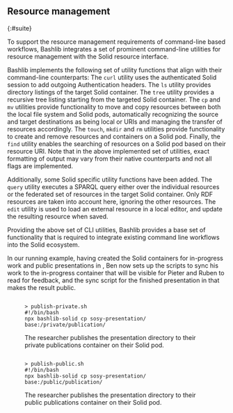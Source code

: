 ## Resource management
{:#suite}

To support the resource management requirements of command-line based workflows,
Bashlib integrates a set of prominent command-line utilities for resource management
with the Solid resource interface.

<!-- Basic Shell Utilities -->
Bashlib implements the following set of utility functions that align with their command-line 
counterparts: 
The `curl` utility uses the authenticated Solid session to add outgoing Authentication headers.
The `ls` utility provides directory listings of the target Solid container.
The `tree` utility provides a recursive tree listing starting from the targeted Solid container.
The `cp` and `mv` utilities provide functionality to move and copy resources between both the 
local file system and Solid pods, automatically recognizing the source and target destinations
as being local or URIs and managing the transfer of resources accordingly.
The `touch`, `mkdir` and `rm` utilities provide functionality to create and remove resources and
containers on a Solid pod.
Finally, the `find` utility enables the searching of resources 
on a Solid pod based on their resource URI.
Note that in the above implemented set of utilities, 
exact formatting of output may vary from their native counterparts
and not all flags are implemented.

Additionally, some Solid specific utility functions have been added.
The `query` utility executes a SPARQL query either over the individual resources
or the federated set of resources in the target Solid container. 
Only RDF resources are taken into account here, ignoring the other resources.
The `edit` utility is used to load an external resource in a local editor,
and update the resulting resource when saved.

Providing the above set of CLI utilities,
Bashlib provides a base set of functionality 
that is required to integrate existing 
command line workflows into the Solid ecosystem.


In our running example, having created the Solid containers
for in-progress work and public presentations in [](#auth-listing),
Ben now sets up the scripts to sync his work to
the in-progress container [](#private-publishing)
that will be visible for Pieter and Ruben to read
for feedback, and the sync script for the finished 
presentation in [](#public-publishing)
that makes the result public.


<figure id="private-publishing" class="listing">
<pre style="font-size: 14px"><code>
> publish-private.sh
#!/bin/bash
npx bashlib-solid cp sosy-presentation/ base:/private/publication/
</code></pre>
<figcaption markdown="block">
The researcher publishes the presentation directory to their private publications container on their Solid pod.
</figcaption>
</figure>


<figure id="public-publishing" class="listing">
<pre style="font-size: 14px"><code>
> publish-public.sh
#!/bin/bash
npx bashlib-solid cp sosy-presentation/ base:/public/publication/
</code></pre>
<figcaption markdown="block">
The researcher publishes the presentation directory to their public publications container on their Solid pod.
</figcaption>
</figure>